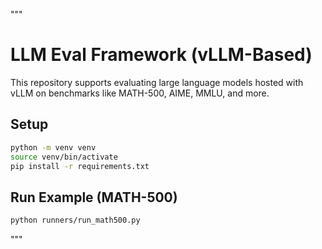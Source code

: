 """
# LLM Eval Framework (vLLM-Based)

This repository supports evaluating large language models hosted with vLLM on benchmarks like MATH-500, AIME, MMLU, and more.

## Setup

```bash
python -m venv venv
source venv/bin/activate
pip install -r requirements.txt
```

## Run Example (MATH-500)

```bash
python runners/run_math500.py
```
"""
